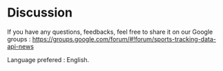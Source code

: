 # Discussion 

If you have any questions, feedbacks, feel free to share it on our Google groups :
<https://groups.google.com/forum/#!forum/sports-tracking-data-api-news>

Language prefered : English.
